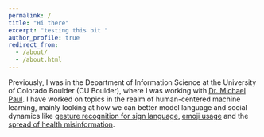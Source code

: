 ```yaml
---
permalink: /
title: "Hi there"
excerpt: "testing this bit "
author_profile: true
redirect_from: 
  - /about/
  - /about.html
---
```


Previously, I was in the Department of Information Science at the University of Colorado Boulder (CU Boulder), where I was working with <a href="http://michaeljpaul.com/">Dr. Michael Paul</a>. I have worked on topics in the realm of human-centered machine learning, mainly looking at how we can better model language and social dynamics like <a href="https://arxiv.org/pdf/1710.06836.pdf">gesture recognition for sign language</a>, <a href="https://arxiv.org/pdf/1712.04421.pdf">emoji usage</a> and the <a href="https://link.springer.com/chapter/10.1007/978-3-030-53352-6_16">spread of health misinformation</a>. 
